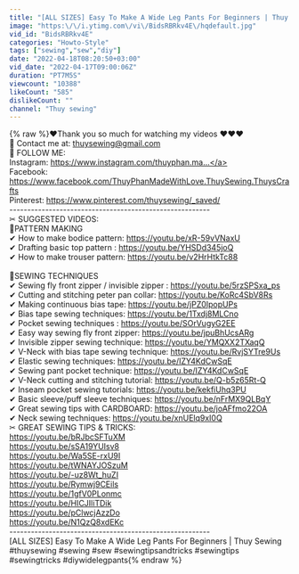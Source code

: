 ```yaml
---
title: "[ALL SIZES] Easy To Make A Wide Leg Pants For Beginners | Thuy Sewing"
image: "https:\/\/i.ytimg.com\/vi\/BidsRBRkv4E\/hqdefault.jpg"
vid_id: "BidsRBRkv4E"
categories: "Howto-Style"
tags: ["sewing","sew","diy"]
date: "2022-04-18T08:20:50+03:00"
vid_date: "2022-04-17T09:00:06Z"
duration: "PT7M5S"
viewcount: "10388"
likeCount: "585"
dislikeCount: ""
channel: "Thuy sewing"
---
```

{% raw %}❤Thank you so much for watching my videos ♥♥♥<br />📌 Contact me at: thuysewing@gmail.com<br />📌 FOLLOW ME:<br />         Instagram: <a rel="nofollow" target="blank" href="https://www.instagram.com/thuyphan.ma...">https://www.instagram.com/thuyphan.ma...</a><br />         Facebook: <a rel="nofollow" target="blank" href="https://www.facebook.com/ThuyPhanMadeWithLove.ThuySewing.ThuysCrafts">https://www.facebook.com/ThuyPhanMadeWithLove.ThuySewing.ThuysCrafts</a><br />         Pinterest: <a rel="nofollow" target="blank" href="https://www.pinterest.com/thuysewing/_saved/">https://www.pinterest.com/thuysewing/_saved/</a><br />       --------------------------------------------------------<br />✂ SUGGESTED VIDEOS: <br />👗PATTERN MAKING<br />✔ How to make bodice pattern: <a rel="nofollow" target="blank" href="https://youtu.be/xR-59vVNaxU">https://youtu.be/xR-59vVNaxU</a><br />✔ Drafting basic top pattern : <a rel="nofollow" target="blank" href="https://youtu.be/YHSDd345joQ">https://youtu.be/YHSDd345joQ</a><br />✔ How to make trouser pattern: <a rel="nofollow" target="blank" href="https://youtu.be/v2HrHtkTc88">https://youtu.be/v2HrHtkTc88</a><br /><br />🎈SEWING TECHNIQUES<br />✔ Sewing fly front zipper / invisible zipper : <a rel="nofollow" target="blank" href="https://youtu.be/5rzSPSxa_ps">https://youtu.be/5rzSPSxa_ps</a><br />✔ Cutting and stitching peter pan collar: <a rel="nofollow" target="blank" href="https://youtu.be/KoRc4SbV8Rs">https://youtu.be/KoRc4SbV8Rs</a><br />✔ Making continuous bias tape: <a rel="nofollow" target="blank" href="https://youtu.be/jPZ0IpopUPs">https://youtu.be/jPZ0IpopUPs</a><br />✔ Bias tape sewing techniques: <a rel="nofollow" target="blank" href="https://youtu.be/1Txdj8MLCno">https://youtu.be/1Txdj8MLCno</a><br />✔ Pocket sewing techniques : <a rel="nofollow" target="blank" href="https://youtu.be/SOrVugyG2EE">https://youtu.be/SOrVugyG2EE</a><br />✔ Easy way sewing fly front zipper: <a rel="nofollow" target="blank" href="https://youtu.be/jpuBhUcsARg">https://youtu.be/jpuBhUcsARg</a><br />✔ Invisible zipper sewing technique: <a rel="nofollow" target="blank" href="https://youtu.be/YMQXX2TXaqQ">https://youtu.be/YMQXX2TXaqQ</a><br />✔ V-Neck with bias tape sewing technique: <a rel="nofollow" target="blank" href="https://youtu.be/RvjSYTre9Us">https://youtu.be/RvjSYTre9Us</a><br />✔ Elastic sewing techniques: <a rel="nofollow" target="blank" href="https://youtu.be/IZY4KdCwSqE">https://youtu.be/IZY4KdCwSqE</a><br />✔ Sewing pant pocket technique: <a rel="nofollow" target="blank" href="https://youtu.be/IZY4KdCwSqE">https://youtu.be/IZY4KdCwSqE</a><br />✔ V-Neck cutting and stitching tutorial: <a rel="nofollow" target="blank" href="https://youtu.be/Q-b5z65Rt-Q">https://youtu.be/Q-b5z65Rt-Q</a><br />✔ Inseam pocket sewing tutorials: <a rel="nofollow" target="blank" href="https://youtu.be/kekfiUhq3PU">https://youtu.be/kekfiUhq3PU</a><br />✔ Basic sleeve/puff sleeve techniques: <a rel="nofollow" target="blank" href="https://youtu.be/nFrMX9QLBqY">https://youtu.be/nFrMX9QLBqY</a><br />✔ Great sewing tips with CARDBOARD: <a rel="nofollow" target="blank" href="https://youtu.be/joAFfmo22OA">https://youtu.be/joAFfmo22OA</a><br />✔ Neck sewing techniques: <a rel="nofollow" target="blank" href="https://youtu.be/xnUElq9xI0Q">https://youtu.be/xnUElq9xI0Q</a><br />✂ GREAT SEWING TIPS &amp; TRICKS:<br /><a rel="nofollow" target="blank" href="https://youtu.be/bRJbcSFTuXM">https://youtu.be/bRJbcSFTuXM</a><br /><a rel="nofollow" target="blank" href="https://youtu.be/sSA19YUIsv8">https://youtu.be/sSA19YUIsv8</a><br /><a rel="nofollow" target="blank" href="https://youtu.be/Wa5SE-rxU9I">https://youtu.be/Wa5SE-rxU9I</a><br /><a rel="nofollow" target="blank" href="https://youtu.be/tWNAYJOSzuM">https://youtu.be/tWNAYJOSzuM</a><br /><a rel="nofollow" target="blank" href="https://youtu.be/-uz8Wt_huZI">https://youtu.be/-uz8Wt_huZI</a><br /><a rel="nofollow" target="blank" href="https://youtu.be/Rymwj9CEils">https://youtu.be/Rymwj9CEils</a><br /><a rel="nofollow" target="blank" href="https://youtu.be/1gfV0PLonmc">https://youtu.be/1gfV0PLonmc</a><br /><a rel="nofollow" target="blank" href="https://youtu.be/HICJIliTDik">https://youtu.be/HICJIliTDik</a><br /><a rel="nofollow" target="blank" href="https://youtu.be/pClwcjAzzDo">https://youtu.be/pClwcjAzzDo</a><br /><a rel="nofollow" target="blank" href="https://youtu.be/N1QzQ8xdEKc">https://youtu.be/N1QzQ8xdEKc</a><br /> --------------------------------------------------------<br />[ALL SIZES] Easy To Make A Wide Leg Pants For Beginners | Thuy Sewing<br />#thuysewing #sewing #sew #sewingtipsandtricks #sewingtips #sewingtricks #diywidelegpants{% endraw %}
